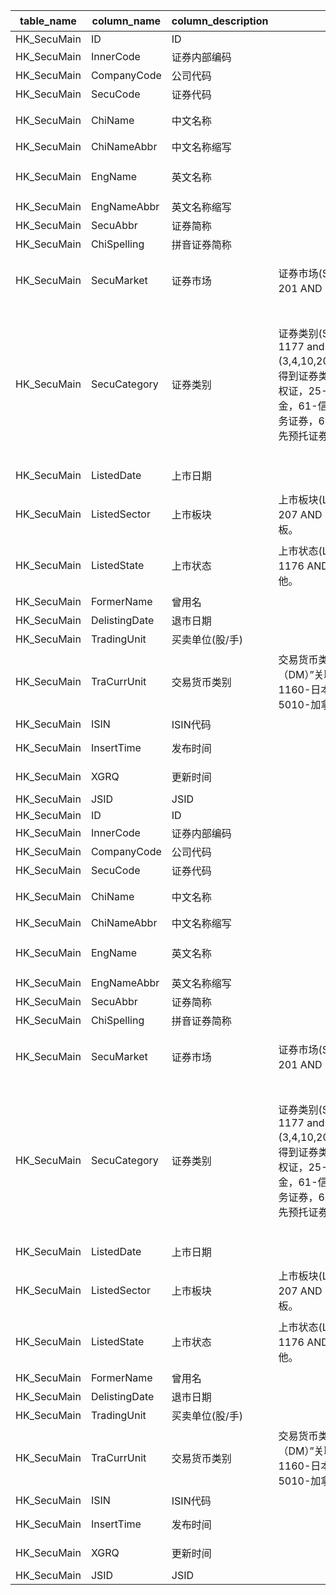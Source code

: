 | table_name | column_name | column_description | 注释 | Annotation | 数据示例 |
|---|---|---|---|---|---|
| HK_SecuMain| ID| ID ||| 182598377530 |
| HK_SecuMain| InnerCode | 证券内部编码 ||| 1002504|
| HK_SecuMain| CompanyCode | 公司代码 ||| 2437 |
| HK_SecuMain| SecuCode| 证券代码 ||| 00939|
| HK_SecuMain| ChiName | 中文名称 ||| 中国建设银行股份有限公司 |
| HK_SecuMain| ChiNameAbbr | 中文名称缩写 ||| null |
| HK_SecuMain| EngName | 英文名称 ||| China Construction Bank Corpor |
| HK_SecuMain| EngNameAbbr | 英文名称缩写 ||| CCB|
| HK_SecuMain| SecuAbbr| 证券简称 ||| 建设银行 |
| HK_SecuMain| ChiSpelling | 拼音证券简称 ||| JSYH |
| HK_SecuMain| SecuMarket| 证券市场 | 证券市场(SecuMarket)：与(CT_SystemConst)表中的DM字段关联，令LB = 201 AND DM IN (72)，得到证券市场的具体描述：72-香港联交所。 | Securities Market (SecuMarket): Associated with the DM field in the (CT_SystemConst) table, with LB = 201 AND DM IN (72), the specific description of the securities market is obtained: 72-Hong Kong Stock Exchange.| 72 |
| HK_SecuMain| SecuCategory| 证券类别 | 证券类别(SecuCategory)：与(CT_SystemConst)表中的DM字段关联，令LB = 1177 and DM in (3,4,10,20,21,25,51,52,53,55,60,61,62,63,64,65,68,69,71,72,78,81,82)，得到证券类别的具体描述：3-H股，4-大盘，10-其他，20-衍生权证，21-股本权证，25-牛熊证，51-港股，52-合订证券，53-红筹股，55-优先股，60-基金，61-信托基金，62-ETF基金，63-参与证书，64-杠杆及反向产品，65-债务证券，68-界内证，69-美国证券(交易试验计划)，71-普通预托证券，72-优先预托证券，78-临时证券(Temporary)，81-SPAC股份，82-SPAC权证。 | Securities Category (SecuCategory): Associated with the DM field in the (CT_SystemConst) table, let LB = 1177 and DM in (3,4,10,20,21,25,51,52,53,55,60,61,62,63,64,65,68,69,71,72,78,81,82), to obtain the specific description of the securities category: 3-H Share, 4-Large Cap, 10-Other, 20-Derivative Warrant, 21-Equity Warrant, 25-Bull/Bear Certificate, 51-HK Stock, 52-Consolidated Securities, 53-Red Chip Stock, 55-Preferred Stock, 60-Fund, 61-Trust Fund, 62-ETF Fund, 63-Participation Certificate, 64-Leverage and Inverse Products, 65-Debt Securities, 68-In-the-Money Certificate, 69-U.S. Securities (Trading Pilot Program), 71-Ordinary Depositary Receipt, 72-Preferred Depositary Receipt, 78-Temporary Securities (Temporary), 81-SPAC Stock, 82-SPAC Warrant. | 3|
| HK_SecuMain| ListedDate| 上市日期 ||| 2005-10-27 12:00:00.000|
| HK_SecuMain| ListedSector| 上市板块 | 上市板块(ListedSector)：与(CT_SystemConst)表中的DM字段关联，令LB = 207 AND DM IN (1,4,6)，得到上市板块的具体描述：1-主板，4-其他，6-创业板。 | Listing Sector: Associated with the DM field in the (CT_SystemConst) table, with LB = 207 AND DM IN (1,4,6), the specific description of the listing sector is obtained: 1-Main Board, 4-Other, 6-Growth Enterprise Market.| 1|
| HK_SecuMain| ListedState | 上市状态 | 上市状态(ListedState)：与(CT_SystemConst)表中的DM字段关联，令LB = 1176 AND DM IN (1,5,9)，得到上市状态的具体描述：1-上市，5-终止，9-其他。 | Listing Status (ListedState): Associated with the DM field in the (CT_SystemConst) table, let LB = 1176 AND DM IN (1,5,9), to obtain the specific description of the listing status: 1 - Listed, 5 - Terminated, 9 - Other.| 1|
| HK_SecuMain| FormerName| 曾用名 ||| null |
| HK_SecuMain| DelistingDate | 退市日期 ||| null |
| HK_SecuMain| TradingUnit | 买卖单位(股/手)||| 1000.0 |
| HK_SecuMain| TraCurrUnit | 交易货币类别 | 交易货币类别（TraCurrUnit）：与“系统常量表（CT_SystemConst）”中的“代码（DM）”关联，令LB=“1068”，得到“交易货币”描述：1000-美元，1100-港元，1160-日本元，1320-新加坡元，1420-人民币元，3000-欧元，3030-英镑，5010-加拿大元，6010-澳大利亚元。| Transaction currency category (TraCurrUnit): associated with the "code (DM)" in the "System Constants Table (CT_SystemConst)", let LB="1068", to obtain the description of "transaction currency": 1000-USD, 1100-HKD, 1160-JPY, 1320-SGD, 1420-CNY, 3000-EUR, 3030-GBP, 5010-CAD, 6010-AUD. | 1100 |
| HK_SecuMain| ISIN| ISIN代码 ||| CNE1000002H1 |
| HK_SecuMain| InsertTime| 发布时间 ||| 2005-10-14 09:46:17.530|
| HK_SecuMain| XGRQ| 更新时间 ||| 2019-12-08 08:03:38.837|
| HK_SecuMain| JSID| JSID ||| 629150621771 |
| HK_SecuMain| ID| ID ||| 182598377530 |
| HK_SecuMain| InnerCode | 证券内部编码 ||| 1002504|
| HK_SecuMain| CompanyCode | 公司代码 ||| 2437 |
| HK_SecuMain| SecuCode| 证券代码 ||| 00939|
| HK_SecuMain| ChiName | 中文名称 ||| 中国建设银行股份有限公司 |
| HK_SecuMain| ChiNameAbbr | 中文名称缩写 ||| null |
| HK_SecuMain| EngName | 英文名称 ||| China Construction Bank Corpor |
| HK_SecuMain| EngNameAbbr | 英文名称缩写 ||| CCB|
| HK_SecuMain| SecuAbbr| 证券简称 ||| 建设银行 |
| HK_SecuMain| ChiSpelling | 拼音证券简称 ||| JSYH |
| HK_SecuMain| SecuMarket| 证券市场 | 证券市场(SecuMarket)：与(CT_SystemConst)表中的DM字段关联，令LB = 201 AND DM IN (72)，得到证券市场的具体描述：72-香港联交所。 | Securities Market (SecuMarket): Associated with the DM field in the (CT_SystemConst) table, with LB = 201 AND DM IN (72), the specific description of the securities market is obtained: 72-Hong Kong Stock Exchange.| 72 |
| HK_SecuMain| SecuCategory| 证券类别 | 证券类别(SecuCategory)：与(CT_SystemConst)表中的DM字段关联，令LB = 1177 and DM in (3,4,10,20,21,25,51,52,53,55,60,61,62,63,64,65,68,69,71,72,78,81,82)，得到证券类别的具体描述：3-H股，4-大盘，10-其他，20-衍生权证，21-股本权证，25-牛熊证，51-港股，52-合订证券，53-红筹股，55-优先股，60-基金，61-信托基金，62-ETF基金，63-参与证书，64-杠杆及反向产品，65-债务证券，68-界内证，69-美国证券(交易试验计划)，71-普通预托证券，72-优先预托证券，78-临时证券(Temporary)，81-SPAC股份，82-SPAC权证。 | Securities Category (SecuCategory): Associated with the DM field in the (CT_SystemConst) table, let LB = 1177 and DM in (3,4,10,20,21,25,51,52,53,55,60,61,62,63,64,65,68,69,71,72,78,81,82), to obtain the specific description of the securities category: 3-H Share, 4-Large Cap, 10-Other, 20-Derivative Warrant, 21-Equity Warrant, 25-Bull/Bear Certificate, 51-HK Stock, 52-Consolidated Securities, 53-Red Chip Stock, 55-Preferred Stock, 60-Fund, 61-Trust Fund, 62-ETF Fund, 63-Participation Certificate, 64-Leverage and Inverse Products, 65-Debt Securities, 68-In-the-Money Certificate, 69-U.S. Securities (Trading Pilot Program), 71-Ordinary Depositary Receipt, 72-Preferred Depositary Receipt, 78-Temporary Securities (Temporary), 81-SPAC Stock, 82-SPAC Warrant. | 3|
| HK_SecuMain| ListedDate| 上市日期 ||| 2005-10-27 12:00:00.000|
| HK_SecuMain| ListedSector| 上市板块 | 上市板块(ListedSector)：与(CT_SystemConst)表中的DM字段关联，令LB = 207 AND DM IN (1,4,6)，得到上市板块的具体描述：1-主板，4-其他，6-创业板。 | Listing Sector: Associated with the DM field in the (CT_SystemConst) table, with LB = 207 AND DM IN (1,4,6), the specific description of the listing sector is obtained: 1-Main Board, 4-Other, 6-Growth Enterprise Market.| 1|
| HK_SecuMain| ListedState | 上市状态 | 上市状态(ListedState)：与(CT_SystemConst)表中的DM字段关联，令LB = 1176 AND DM IN (1,5,9)，得到上市状态的具体描述：1-上市，5-终止，9-其他。 | Listing Status (ListedState): Associated with the DM field in the (CT_SystemConst) table, let LB = 1176 AND DM IN (1,5,9), to obtain the specific description of the listing status: 1 - Listed, 5 - Terminated, 9 - Other.| 1|
| HK_SecuMain| FormerName| 曾用名 ||| null |
| HK_SecuMain| DelistingDate | 退市日期 ||| null |
| HK_SecuMain| TradingUnit | 买卖单位(股/手)||| 1000.0 |
| HK_SecuMain| TraCurrUnit | 交易货币类别 | 交易货币类别（TraCurrUnit）：与“系统常量表（CT_SystemConst）”中的“代码（DM）”关联，令LB=“1068”，得到“交易货币”描述：1000-美元，1100-港元，1160-日本元，1320-新加坡元，1420-人民币元，3000-欧元，3030-英镑，5010-加拿大元，6010-澳大利亚元。| Transaction currency category (TraCurrUnit): associated with the "code (DM)" in the "System Constants Table (CT_SystemConst)", let LB="1068", to obtain the description of "transaction currency": 1000-USD, 1100-HKD, 1160-JPY, 1320-SGD, 1420-CNY, 3000-EUR, 3030-GBP, 5010-CAD, 6010-AUD. | 1100 |
| HK_SecuMain| ISIN| ISIN代码 ||| CNE1000002H1 |
| HK_SecuMain| InsertTime| 发布时间 ||| 2005-10-14 09:46:17.530|
| HK_SecuMain| XGRQ| 更新时间 ||| 2019-12-08 08:03:38.837|
| HK_SecuMain| JSID| JSID ||| 629150621771 |